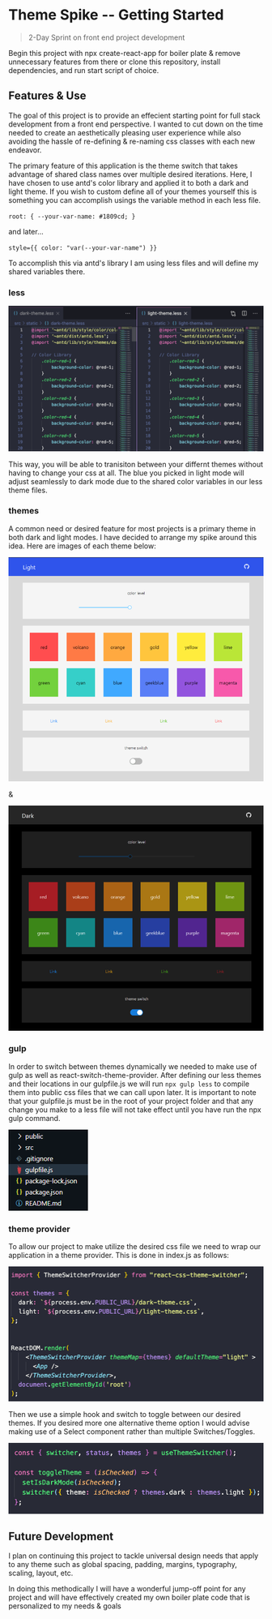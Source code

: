 # Theme Spike -- Getting Started

> 2-Day Sprint on front end project development

Begin this project with npx create-react-app for boiler plate & remove unnecessary features from there or clone this repository, install dependencies, and run start script of choice.


## Features & Use

The goal of this project is to provide an effecient starting point for full stack development from a front end perspective. I wanted to cut down on the time needed to create an aesthetically pleasing user experience while also avoiding the hassle of re-defining & re-naming css classes with each new endeavor.

The primary feature of this application is the theme switch that takes advantage of shared class names over multiple desired iterations. Here, I have chosen to use antd's color library and applied it to both a dark and light theme. If you wish to custom define all of your themes yourself this is something you can accomplish usings the variable method in each less file.

`root: { --your-var-name: #1809cd; }`

and later...

`style={{ color: "var(--your-var-name") }}`

To accomplish this via antd's library I am using less files and will define my shared variables there.


### less

![less](/src/static/img/code-1.png)

This way, you will be able to tranisiton between your differnt themes without having to change your css at all. The blue you picked in light mode will adjust seamlessly to dark mode due to the shared color variables in our less theme files.


### themes

A common need or desired feature for most projects is a primary theme in both dark and light modes. I have decided to arrange my spike around this idea. Here are images of each theme below:

![light](/src/static/img/light.png)

&

![dark](/src/static/img/dark.png)


### gulp

In order to switch between themes dynamically we needed to make use of gulp as well as react-switch-theme-provider. After defining our less themes and their locations in our gulpfile.js we will run `npx gulp less` to compile them into public css files that we can call upon later. It is important to note that your gulpfile.js must be in the root of your project folder and that any change you make to a less file will not take effect until you have run the npx gulp command. 

![gulp](/src/static/img/gulp.png)


### theme provider

To allow our project to make utilize the desired css file  we need to wrap our application in a theme provider. This is done in index.js as follows: 

![theme](/src/static/img/code-3.png)

Then we use a simple hook and switch to toggle between our desired themes. If you desired more one alternative theme option I would advise making use of a Select component rather than multiple Switches/Toggles.

![hook](/src/static/img/code-2.png)


## Future Development

I plan on continuing this project to tackle universal design needs that apply to any theme such as global spacing, padding, margins, typography, scaling, layout, etc.

In doing this methodically I will have a wonderful jump-off point for any project and will have effectively created my own boiler plate code that is personalized to my needs & goals


